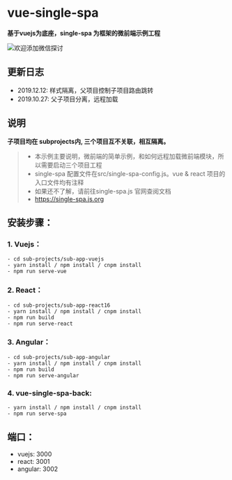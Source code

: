 # vue-single-spa 

**基于vuejs为底座，single-spa 为框架的微前端示例工程**

![欢迎添加微信探讨](https://images.gitee.com/uploads/images/2019/1212/225746_010d72cb_1957979.jpeg "WechatIMG91.jpeg")

## 更新日志

- 2019.12.12: 样式隔离，父项目控制子项目路由跳转
- 2019.10.27: 父子项目分离，远程加载

## 说明

**子项目均在 subprojects内, 三个项目互不关联，相互隔离。**
> * 本示例主要说明，微前端的简单示例，和如何远程加载微前端模块，所以需要启动三个项目工程
> * single-spa 配置文件在src/single-spa-config.js。vue & react 项目的入口文件均有注释
> * 如果还不了解，请前往single-spa.js 官网查阅文档
> * https://single-spa.js.org

## 安装步骤：

### 1. Vuejs：
    - cd sub-projects/sub-app-vuejs
    - yarn install / npm install / cnpm install
    - npm run serve-vue
### 2. React：
    - cd sub-projects/sub-app-react16
    - yarn install / npm install / cnpm install
    - npm run build
    - npm run serve-react
### 3. Angular：
    - cd sub-projects/sub-app-angular
    - yarn install / npm install / cnpm install
    - npm run build
    - npm run serve-angular
### 4. vue-single-spa-back:
    - yarn install / npm install / cnpm install
    - npm run serve-spa
    
## 端口：

- vuejs: 3000
- react: 3001
- angular: 3002
